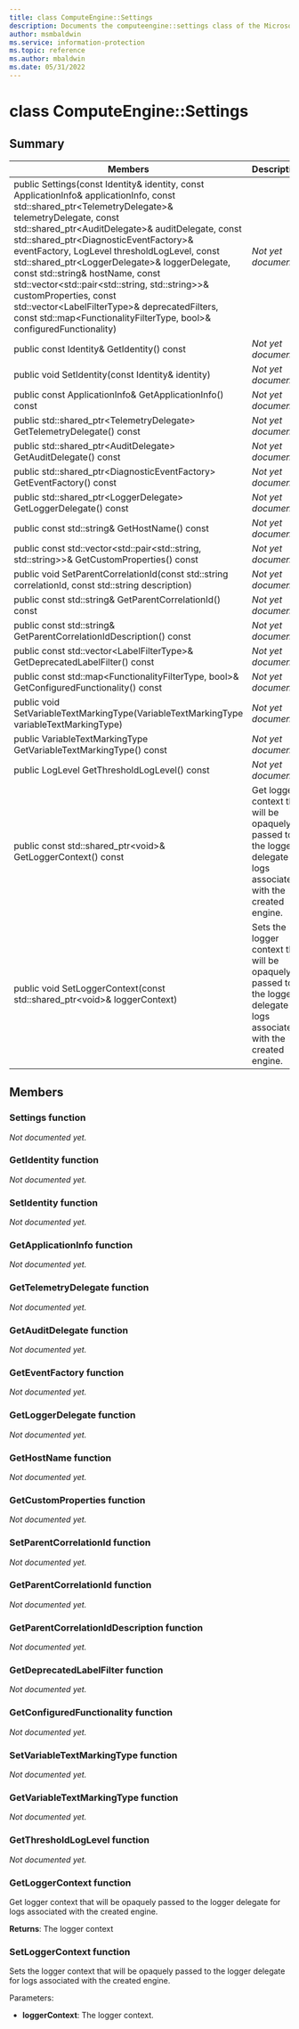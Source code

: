 ```yaml
---
title: class ComputeEngine::Settings 
description: Documents the computeengine::settings class of the Microsoft Information Protection (MIP) SDK.
author: msmbaldwin
ms.service: information-protection
ms.topic: reference
ms.author: mbaldwin
ms.date: 05/31/2022
---
```


# class ComputeEngine::Settings 
  
## Summary
 Members                        | Descriptions                                
--------------------------------|---------------------------------------------
public Settings(const Identity& identity, const ApplicationInfo& applicationInfo, const std::shared_ptr&lt;TelemetryDelegate&gt;& telemetryDelegate, const std::shared_ptr&lt;AuditDelegate&gt;& auditDelegate, const std::shared_ptr&lt;DiagnosticEventFactory&gt;& eventFactory, LogLevel thresholdLogLevel, const std::shared_ptr&lt;LoggerDelegate&gt;& loggerDelegate, const std::string& hostName, const std::vector&lt;std::pair&lt;std::string, std::string&gt;&gt;& customProperties, const std::vector&lt;LabelFilterType&gt;& deprecatedFilters, const std::map&lt;FunctionalityFilterType, bool&gt;& configuredFunctionality)  | _Not yet documented._
public const Identity& GetIdentity() const  | _Not yet documented._
public void SetIdentity(const Identity& identity)  | _Not yet documented._
public const ApplicationInfo& GetApplicationInfo() const  | _Not yet documented._
public std::shared_ptr&lt;TelemetryDelegate&gt; GetTelemetryDelegate() const  | _Not yet documented._
public std::shared_ptr&lt;AuditDelegate&gt; GetAuditDelegate() const  | _Not yet documented._
public std::shared_ptr&lt;DiagnosticEventFactory&gt; GetEventFactory() const  | _Not yet documented._
public std::shared_ptr&lt;LoggerDelegate&gt; GetLoggerDelegate() const  | _Not yet documented._
public const std::string& GetHostName() const  | _Not yet documented._
public const std::vector&lt;std::pair&lt;std::string, std::string&gt;&gt;& GetCustomProperties() const  | _Not yet documented._
public void SetParentCorrelationId(const std::string correlationId, const std::string description)  | _Not yet documented._
public const std::string& GetParentCorrelationId() const  | _Not yet documented._
public const std::string& GetParentCorrelationIdDescription() const  | _Not yet documented._
public const std::vector&lt;LabelFilterType&gt;& GetDeprecatedLabelFilter() const  | _Not yet documented._
public const std::map&lt;FunctionalityFilterType, bool&gt;& GetConfiguredFunctionality() const  | _Not yet documented._
public void SetVariableTextMarkingType(VariableTextMarkingType variableTextMarkingType)  | _Not yet documented._
public VariableTextMarkingType GetVariableTextMarkingType() const  | _Not yet documented._
public LogLevel GetThresholdLogLevel() const  | _Not yet documented._
public const std::shared_ptr&lt;void&gt;& GetLoggerContext() const  |  Get logger context that will be opaquely passed to the logger delegate for logs associated with the created engine.
public void SetLoggerContext(const std::shared_ptr&lt;void&gt;& loggerContext)  |  Sets the logger context that will be opaquely passed to the logger delegate for logs associated with the created engine.
  
## Members
  
### Settings function
_Not documented yet._

  
### GetIdentity function
_Not documented yet._

  
### SetIdentity function
_Not documented yet._

  
### GetApplicationInfo function
_Not documented yet._

  
### GetTelemetryDelegate function
_Not documented yet._

  
### GetAuditDelegate function
_Not documented yet._

  
### GetEventFactory function
_Not documented yet._

  
### GetLoggerDelegate function
_Not documented yet._

  
### GetHostName function
_Not documented yet._

  
### GetCustomProperties function
_Not documented yet._

  
### SetParentCorrelationId function
_Not documented yet._

  
### GetParentCorrelationId function
_Not documented yet._

  
### GetParentCorrelationIdDescription function
_Not documented yet._

  
### GetDeprecatedLabelFilter function
_Not documented yet._

  
### GetConfiguredFunctionality function
_Not documented yet._

  
### SetVariableTextMarkingType function
_Not documented yet._

  
### GetVariableTextMarkingType function
_Not documented yet._

  
### GetThresholdLogLevel function
_Not documented yet._

  
### GetLoggerContext function
Get logger context that will be opaquely passed to the logger delegate for logs associated with the created engine.

  
**Returns**: The logger context
  
### SetLoggerContext function
Sets the logger context that will be opaquely passed to the logger delegate for logs associated with the created engine.

Parameters:  
* **loggerContext**: The logger context.
